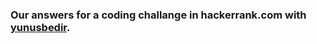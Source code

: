 ### Our answers for a coding challange in hackerrank.com with [yunusbedir](https://github.com/yunusbedir/).
